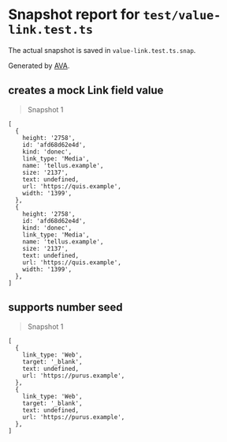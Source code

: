 # Snapshot report for `test/value-link.test.ts`

The actual snapshot is saved in `value-link.test.ts.snap`.

Generated by [AVA](https://avajs.dev).

## creates a mock Link field value

> Snapshot 1

    [
      {
        height: '2758',
        id: 'afd68d62e4d',
        kind: 'donec',
        link_type: 'Media',
        name: 'tellus.example',
        size: '2137',
        text: undefined,
        url: 'https://quis.example',
        width: '1399',
      },
      {
        height: '2758',
        id: 'afd68d62e4d',
        kind: 'donec',
        link_type: 'Media',
        name: 'tellus.example',
        size: '2137',
        text: undefined,
        url: 'https://quis.example',
        width: '1399',
      },
    ]

## supports number seed

> Snapshot 1

    [
      {
        link_type: 'Web',
        target: '_blank',
        text: undefined,
        url: 'https://purus.example',
      },
      {
        link_type: 'Web',
        target: '_blank',
        text: undefined,
        url: 'https://purus.example',
      },
    ]
